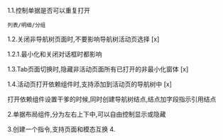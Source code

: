 1.1.控制单据是否可以重复打开

    列表/明细/分组

1.2.关闭非导航树页面时,不要影响导航树活动页选择 [x]
  
  1.2.1.最小化和关闭对话框时都影响

1.3.Tab页面切换时,隐藏非活动页面所有已打开的非最小化窗体 [x]

1.4.活动页打开依赖组件时,支持添加到活动页的导航树中 [x]

  打开依赖组件设置干爹的时候,同时创建导航树结点,结点加字段指示引用结点
  

2.单据布局组件,分为左右上下中,可以自由控制显示或隐藏

3.创建一个指令,支持页面和模态互换
4.